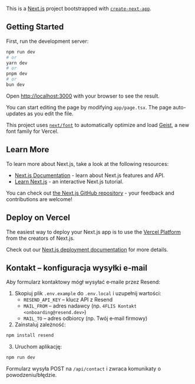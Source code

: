 This is a [Next.js](https://nextjs.org) project bootstrapped with [`create-next-app`](https://nextjs.org/docs/app/api-reference/cli/create-next-app).

## Getting Started

First, run the development server:

```bash
npm run dev
# or
yarn dev
# or
pnpm dev
# or
bun dev
```

Open [http://localhost:3000](http://localhost:3000) with your browser to see the result.

You can start editing the page by modifying `app/page.tsx`. The page auto-updates as you edit the file.

This project uses [`next/font`](https://nextjs.org/docs/app/building-your-application/optimizing/fonts) to automatically optimize and load [Geist](https://vercel.com/font), a new font family for Vercel.

## Learn More

To learn more about Next.js, take a look at the following resources:

- [Next.js Documentation](https://nextjs.org/docs) - learn about Next.js features and API.
- [Learn Next.js](https://nextjs.org/learn) - an interactive Next.js tutorial.

You can check out [the Next.js GitHub repository](https://github.com/vercel/next.js) - your feedback and contributions are welcome!

## Deploy on Vercel

The easiest way to deploy your Next.js app is to use the [Vercel Platform](https://vercel.com/new?utm_medium=default-template&filter=next.js&utm_source=create-next-app&utm_campaign=create-next-app-readme) from the creators of Next.js.

Check out our [Next.js deployment documentation](https://nextjs.org/docs/app/building-your-application/deploying) for more details.

## Kontakt – konfiguracja wysyłki e-mail

Aby formularz kontaktowy mógł wysyłać e‑maile przez Resend:

1. Skopiuj plik `.env.example` do `.env.local` i uzupełnij wartości:
   - `RESEND_API_KEY` – klucz API z Resend
   - `MAIL_FROM` – adres nadawcy (np. `4FLIS Kontakt <onboarding@resend.dev>`) 
   - `MAIL_TO` – adres odbiorcy (np. Twój e‑mail firmowy)
2. Zainstaluj zależność:

```bash
npm install resend
```

3. Uruchom aplikację:

```bash
npm run dev
```

Formularz wysyła POST na `/api/contact` i zwraca komunikaty o powodzeniu/błędzie.
